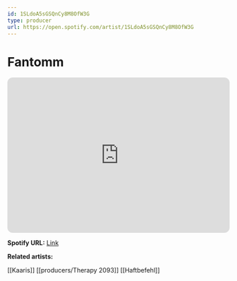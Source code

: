 ```yaml
---
id: 1SLdoA5sGSQnCy8M8OfW3G
type: producer
url: https://open.spotify.com/artist/1SLdoA5sGSQnCy8M8OfW3G
---
```

# Fantomm

<iframe style="border-radius:12px" src="https://open.spotify.com/embed/artist/1SLdoA5sGSQnCy8M8OfW3G" width="100%" height="352" frameBorder="0" allowfullscreen="" allow="autoplay; clipboard-write; encrypted-media; fullscreen; picture-in-picture" loading="lazy"></iframe>

**Spotify URL:** [Link](https://open.spotify.com/artist/1SLdoA5sGSQnCy8M8OfW3G)

**Related artists:**

[[Kaaris]]
[[producers/Therapy 2093]]
[[Haftbefehl]]
